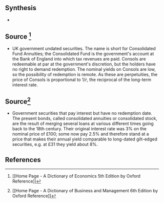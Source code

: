 ## Synthesis
- 
## Source [^1]
- UK government undated securities. The name is short for Consolidated Fund Annuities; the Consolidated Fund is the government's account at the Bank of England into which tax revenues are paid. Consols are redeemable at par at the government's discretion, but the holders have no right to demand redemption. The nominal yields on Consols are low, so the possibility of redemption is remote. As these are perpetuities, the price of Consols is proportional to $1 / r$, the reciprocal of the long-term interest rate.
## Source[^2]
- Government securities that pay interest but have no redemption date. The present bonds, called consolidated annuities or consolidated stock, are the result of merging several loans at various different times going back to the 18th century. Their original interest rate was $3 \%$ on the nominal price of $£ 100$; some now pay 2.5% and therefore stand at a price that makes their annual yield comparable to long-dated gilt-edged securities, e.g. at $£ 31$ they yield about $8 \%$.
## References

[^1]: [[Home Page - A Dictionary of Economics 5th Edition by Oxford Reference]]
[^2]: [[Home Page - A Dictionary of Business and Management 6th Edition by Oxford Reference]]